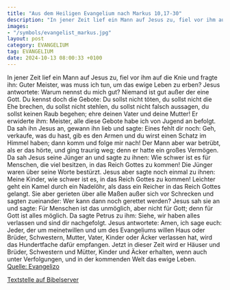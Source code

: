```yaml
---
title: "Aus dem Heiligen Evangelium nach Markus 10,17-30"
description: "In jener Zeit lief ein Mann auf Jesus zu, fiel vor ihm auf die Knie und fragte ihn: Guter Meister, was muss ich tun, um das ewige Leben zu erben? Jesus antwortete: Warum nennst du mich gut? Niemand ist gut außer der eine Gott. Du kennst doch die Gebote: Du sollst nicht töten, du ...."
images:
- "/symbols/evangelist_markus.jpg"
layout: post
category: EVANGELIUM
tag: EVANGELIUM
date: 2024-10-13 08:00:33 +0100
---
```

In jener Zeit lief ein Mann auf Jesus zu, fiel vor ihm auf die Knie und fragte ihn: Guter Meister, was muss ich tun, um das ewige Leben zu erben?
Jesus antwortete: Warum nennst du mich gut? Niemand ist gut außer der eine Gott.
Du kennst doch die Gebote: Du sollst nicht töten, du sollst nicht die Ehe brechen, du sollst nicht stehlen, du sollst nicht falsch aussagen, du sollst keinen Raub begehen; ehre deinen Vater und deine Mutter!
Er erwiderte ihm: Meister, alle diese Gebote habe ich von Jugend an befolgt.<!--more-->
Da sah ihn Jesus an, gewann ihn lieb und sagte: Eines fehlt dir noch: Geh, verkaufe, was du hast, gib es den Armen und du wirst einen Schatz im Himmel haben; dann komm und folge mir nach!
Der Mann aber war betrübt, als er das hörte, und ging traurig weg; denn er hatte ein großes Vermögen.
Da sah Jesus seine Jünger an und sagte zu ihnen: Wie schwer ist es für Menschen, die viel besitzen, in das Reich Gottes zu kommen!
Die Jünger waren über seine Worte bestürzt. Jesus aber sagte noch einmal zu ihnen: Meine Kinder, wie schwer ist es, in das Reich Gottes zu kommen!
Leichter geht ein Kamel durch ein Nadelöhr, als dass ein Reicher in das Reich Gottes gelangt.
Sie aber gerieten über alle Maßen außer sich vor Schrecken und sagten zueinander: Wer kann dann noch gerettet werden?
Jesus sah sie an und sagte: Für Menschen ist das unmöglich, aber nicht für Gott; denn für Gott ist alles möglich.
Da sagte Petrus zu ihm: Siehe, wir haben alles verlassen und sind dir nachgefolgt.
Jesus antwortete: Amen, ich sage euch: Jeder, der um meinetwillen und um des Evangeliums willen Haus oder Brüder, Schwestern, Mutter, Vater, Kinder oder Äcker verlassen hat,
wird das Hundertfache dafür empfangen. Jetzt in dieser Zeit wird er Häuser und Brüder, Schwestern und Mütter, Kinder und Äcker erhalten, wenn auch unter Verfolgungen, und in der kommenden Welt das ewige Leben.<br>
[Quelle: Evangelizo](https://evangeliumtagfuertag.org/DE/gospel)

[Textstelle auf Bibelserver](https://www.bibleserver.com/EU/Markus10,17-30)
